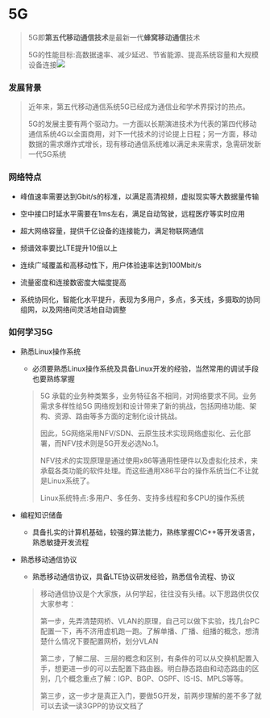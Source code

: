 # 5G

> 5G即**第五代移动通信技术**是最新一代**蜂窝移动通信**技术
>
> 5G的性能目标:高数据速率、减少延迟、节省能源、提高系统容量和大规模设备连接![](/home/lqm/wu-kan.github.io/public/image/5G.jpg)



### 发展背景

> 近年来，第五代移动通信系统5G已经成为通信业和学术界探讨的热点。
>
> 5G的发展主要有两个驱动力。一方面以长期演进技术为代表的第四代移动通信系统4G以全面商用，对下一代技术的讨论提上日程；另一方面，移动数据的需求爆炸式增长，现有移动通信系统难以满足未来需求，急需研发新一代5G系统

### 网络特点

* 峰值速率需要达到Gbit/s的标准，以满足高清视频，虚拟现实等大数据量传输
* 空中接口时延水平需要在1ms左右，满足自动驾驶，远程医疗等实时应用

* 超大网络容量，提供千亿设备的连接能力，满足物联网通信
* 频谱效率要比LTE提升10倍以上
* 连续广域覆盖和高移动性下，用户体验速率达到100Mbit/s
* 流量密度和连接数密度大幅度提高
* 系统协同化，智能化水平提升，表现为多用户，多点，多天线，多摄取的协同组网，以及网络间灵活地自动调整

### 如何学习5G

* 熟悉Linux操作系统

  * 必须要熟悉Linux操作系统及具备Linux开发的经验，当然常用的调试手段也要熟练掌握

  >5G 承载的业务种类繁多，业务特征各不相同，对网络要求不同。业务需求多样性给5G 网络规划和设计带来了新的挑战，包括网络功能、架构、资源、路由等多方面的定制化设计挑战。
  >
  >因此，5G网络采用NFV/SDN、云原生技术实现网络虚拟化、云化部署，而NFV技术则是5G开发必选No.1。
  >
  >NFV技术的实现原理是通过使用x86等通用性硬件以及虚拟化技术，来承载各类功能的软件处理。而这些通用X86平台的操作系统当仁不让就是Linux系统了。
  >
  >Linux系统特点:多用户、多任务、支持多线程和多CPU的操作系统
  >
  >

* 编程知识储备

  * 具备扎实的计算机基础，较强的算法能力，熟练掌握C\C++等开发语言，熟悉敏捷开发流程

* 熟悉移动通信协议

  * 熟悉移动通信协议，具备LTE协议研发经验，熟悉信令流程、协议

  > 移动通信协议是个大家族，从何学起，往往没有头绪。以下思路供仅仅大家参考：
  >
  > 第一步，先弄清楚网桥、VLAN的原理，自己可以做下实验，找几台PC配置一下，再不济用虚机跑一跑。了解单播、广播、组播的概念，想清楚什么情况下要配置网桥，划分VLAN
  >
  > 第二步，了解二层、三层的概念和区别，有条件的可以从交换机配置入手，想更进一步的可以去配置下路由器。明白静态路由和动态路由的区别，几个概念重点了解：IGP、BGP、OSPF、IS-IS、MPLS等等。
  >
  > 第三步，这一步才是真正入门，要做5G开发，前两步理解的差不多了就可以去读一读3GPP的协议文档了

